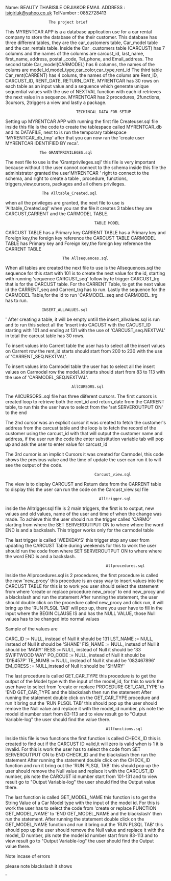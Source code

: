Name: BEAUTY THABISILE  ORJIAKOR
EMAIL ADDRESS : isigirluk@yahoo.co.uk
TelNumber : 0852728413

                       The project brief
This MYRENTCAR APP is a a database application use for a car rental company to store the database of the their customer.
This database has three different tables, they are the car_customers table, Car_model table and the car_rentals table.
Inside the Car _customers table (CARCUST) has 7 columns and the names of the columns are carcust_id, last_name, first_name, address, postal _code,
Tel_phone, and Email_address.
The second table Car_model(CARMODEL) has 6 columns, the names of the colums are model_id,model_type,car_color,car_type,rent_id
The third table Car_rent(CARRENT) has 4 colums, the names of the colums are Rent_ID, CARCUST_ID, RENT_DATE, RETURN_DATE.
MYRENTCAR has 30 rows on each table as an input value and  a sequence which generate unique sequential values with the use of NEXTVAL function with each id retrieves the next value in a sequence.
MYRENTCAR has 2 procedures, 2functions, 3cursors, 2triggers a view and lastly a package.

                                   TECHINCAL DATA FOR SETUP 
                                   
                                   
 Setting up MYRENTCAR APP with running the first file Createuser.sql file inside this file is the code to create the tablespace called MYRENTCAR_db and its DATAFILE, next to is run the temporary tablespace 'MYRENTCAR_db_tmp' after that you can now ran the 
 'create user MYRENTCAR IDENTIFIED BY reca'.
 
                   The GRANTPRIVILEGES.sql
                     
 The next file to use is the 'Grantprivileges.sql' this file is very important because without it the user cannot connect to the schema 
 inside this file the administrator granted the user'MYRENTCAR ' right to connect to the schema, and right to create a table , procedure, functions, triggers,view,cursors, packages and all others privileges.
 
                    The Alltable_Created.sql
                  
 when all the privileges are granted, the next file to use is 'Alltable_Created.sql' when you ran the file it creates 3 tables they are CARCUST,CARRENT and the CARMODEL TABLE.
 
                                           TABLE MODEL
                                           
 CARCUST TABLE has a Primary key
 CARRENT TABLE has a Primary key and Foreign key,the foreign key reference the CARCUST TABLE
 CARMODEL TABLE has Primary key and Foreign key,the foreign key reference the CARRENT TABLE
 
                             The Allsequences.sql
                             
 When all tables are created the next file to use is the Allsequences.sql the sequence for this start with 101 is to create the next value for the id, starting with running 'sequence CARCUST_seq' follow by te trigger CARCUST_trg that is for the CARCUST table.
For the CARRENT Table, to get the next value id the CARRENT_seq and Carrent_trg has to run. Lastly the sequence for the CARMODEL Table,for the id to run 'CARMODEL_seq and CARMODEL_trg has to run.

                    INSERT_ALLVALUES.sql
                   
' After creating a table, it will be empty untill the insert_allvalues.sql is run and to run this select all the 'insert into CACUST with the CACUST_ID starting with 101 and ending at 131 with the use of 'CARCUST_seq.NEXTVAL' in total the carcust table has 30 rows.
 
To insert values into Carrent table the user has to select all the insert values on Carrent row the rent_id starts should start from 200 to 230 with the use of 'CARRENT_SEQ.NEXTVAL'.

To insert values into Carmodel table the user has to select all the insert values on Carmodel row the model_id starts should start from 83 to 113 with the use of 'CARMODEL_SEQ.NEXTVAL'.

                                 AllCURSORS.sql 
                                 
The AllCURSORS..sql file has three diiferent cursors. The first cursors is created  loop to retrieve both the rent_id and return_date from the CARRENT table, to run this the user have to select from the 'set SERVEROUTPUT ON' to the end

The 2nd cursor was an explicit cursor it was created  to fetch the customer's address from the carcust table and the loop is to fetch the record of the customer using the carcust_id with that will output the customer name and address, if the user run the code  the enter substitution variable tab will pop up and ask the user to enter value for carcust_id

The 3rd cursor is an implicit Cursors  it was created for Carmodel, this code shows the previous value and the time of update the user can run it to will see the output of the code.

                                           Carcust_view.sql
                                           
 The view is to display CARCUST and Return date from the CARRENT table to display this the user can run the code on the Carcust_view.sql file
 
                                             Alltrigger.sql
                                             
inside the Alltrigger.sql file is 2 main triggers, the first is to output, new values and old values, name of the user and time of when the change was made. To achieve this the user should run the trigger called 'CARMO' starting from where the SET SERVEROUTPUT ON to where where the word END is and a backslash.  This trigger works only for the carmodel table


The last trigger is called 'WEEKDAYS' this trigger stop any user from updating the CARCUST Table during weekends for this to work
 the user should run the code from where SET SERVEROUTPUT ON to where where the word END is and a backslash.
 
 

                                                Allprocedures.sql
                                                

Inside the Allprocedures.sql is 2 procedures, the first procedure is called the new 'new_procy' this procedure is an easy way to insert values into the CARCUST TABLE for this is to work you user should select the statement from where  'create or replace procedure new_procy' to end new_procy and a blackslash and run the statement
After running the statement, the user should double click on the procedure called new_procy and click run, it will bring up the 'RUN PLSQL TAB' will pop up, there you user  have to fill in the input where the BEGIN CLAUSE IS and has the NULL VALUE, those Null values has to be changed into normal values

Sample of the values are 

CARC_ID := NULL, instead of Null it should be 131
LST_NAME := NULL, instead of Null it should be 'SHANE'
FIS_NAME := NULL, instead of Null it should be 'MARY'
RESS := NULL, instead of Null it should be '33 SWIFTWOOD WAY'
PO_CODE := NULL, instead of Null it should be 'D1E457P'
TE_NUMB := NULL, instead of Null it should be '082467896'
EM_DRESS := NULL,instead of Null it should be 'SHMRY'

 The last procedure is called GET_CAR_TYPE this procedure is to get the output of the Model type with the input of the model_id, for this to work the user have to select  from 'create or replace PROCEDURE GET_CAR_TYPE' to  'END GET_CAR_TYPE and the blackslash then run the statement
After running the statement double click on the GET_CAR_TYPE procedure and run it bring out the 'RUN PLSQL TAB' this should  pop up the user should remove the Null value and replace it with the model_id number, pls note the model id number start from 83-113 and to view result go to "Output Variable-log" the user should find the value there.

                                                Allfunctions.sql

 Inside this file is two functions the first function is called CHECK_ID this is created to find out if the CARCUST ID valid,it will zero is valid when is 1 it is invalid. For this is work the user has to select the code from SET SERVEROUTPUT ON to END CHECK_ID and the blackslash then run the statement
After running the statement double click on the CHECK_ID function and run it bring out the 'RUN PLSQL TAB' this should  pop up the user should remove the Null value and replace it with the CARCUST_ID number, pls note the CARCUST id number start from 101-131 and to view result go to "Output Variable-log" the user should find the Output value there.


The last function is called GET_MODEL_NAME this function is to get the String Value of a Car Model type with the input of the model id.
For this is work the user has to select the code from 'create or replace FUNCTION GET_MODEL_NAME' to 'END GET_MODEL_NAME and the blackslash' then run the statement. After running the statement double click on the GET_MODEL_NAME function and run it bring out the 'RUN PLSQL TAB' this should  pop up the user should remove the Null value and replace it with the model_ID number, pls note the model id number start from 83-113 and to view result go to "Output Variable-log" the user should find the Output value there.


 
Note incase of errors

please note blackslash it shows 






 
 
                    

'




 
 
 
 
 
 
 
 
 
 
 
 
 
 
 
 


                                         
     








